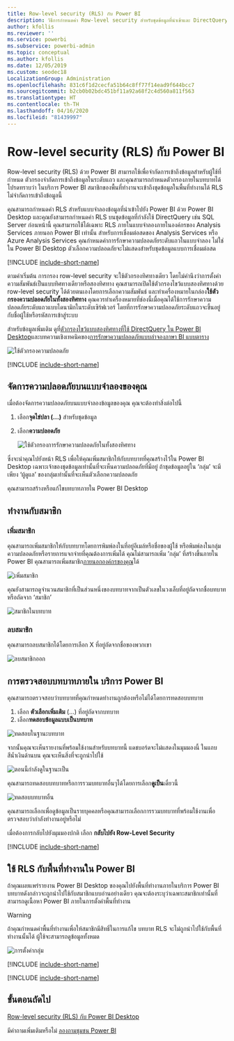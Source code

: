 ```yaml
---
title: Row-level security (RLS) กับ Power BI
description: วิธีการกำหนดค่า Row-level security สำหรับชุดข้อมูลที่นำเข้าและ DirectQuery ภายใน Power BI service
author: kfollis
ms.reviewer: ''
ms.service: powerbi
ms.subservice: powerbi-admin
ms.topic: conceptual
ms.author: kfollis
ms.date: 12/05/2019
ms.custom: seodec18
LocalizationGroup: Administration
ms.openlocfilehash: 831c6f1d2cecfa51b64c8ff77f14ead9f644bcc7
ms.sourcegitcommit: b2cb0b02bdc451bf11a92a68f2c4d560a811f563
ms.translationtype: HT
ms.contentlocale: th-TH
ms.lasthandoff: 04/16/2020
ms.locfileid: "81439997"
---
```

# <a name="row-level-security-rls-with-power-bi"></a>Row-level security (RLS) กับ Power BI

Row-level security (RLS) ด้วย Power BI สามารถใช้เพื่อจำกัดการเข้าถึงข้อมูลสำหรับผู้ใช้ที่กำหนด ตัวกรองจำกัดการเข้าถึงข้อมูลในระดับแถว และคุณสามารถกำหนดตัวกรองภายในบทบาทได้ โปรดทราบว่า ในบริการ Power BI สมาชิกของพื้นที่ทำงานจะเข้าถึงชุดข้อมูลในพื้นที่ทำงานได้ RLS ไม่จำกัดการเข้าถึงข้อมูลนี้

คุณสามารถกำหนดค่า RLS สำหรับแบบจำลองข้อมูลที่นำเข้าไปยัง Power BI ด้วย Power BI Desktop และคุณยังสามารถกำหนดค่า RLS บนชุดข้อมูลที่กำลังใช้ DirectQuery เช่น SQL Server ก่อนหน้านี้ คุณสามารถใช้ได้เฉพาะ RLS ภายในแบบจำลองภายในองค์กรของ Analysis Services ภายนอก Power BI เท่านั้น สำหรับการเชื่อมต่อสดของ Analysis Services หรือ Azure Analysis Services คุณกำหนดค่าการรักษาความปลอดภัยระดับแถวในแบบจำลอง ไม่ใช่ใน Power BI Desktop ตัวเลือกความปลอดภัยจะไม่แสดงสำหรับชุดข้อมูลแบบการเชื่อมต่อสด

[!INCLUDE [include-short-name](./includes/rls-desktop-define-roles.md)]

ตามค่าเริ่มต้น การกรอง row-level security จะใช้ตัวกรองทิศทางเดียว โดยไม่คำนึงว่าการตั้งค่าความสัมพันธ์เป็นแบบทิศทางเดียวหรือสองทิศทาง คุณสามารถเปิดใช้ตัวกรองไขว้แบบสองทิศทางด้วย row-level security ได้ด้วยตนเองโดยการเลือกความสัมพันธ์ และทำเครื่องหมายในกล่อง**ใช้ตัวกรองความปลอดภัยในทั้งสองทิศทาง** คุณควรทำเครื่องหมายที่ช่องนี้เมื่อคุณได้ใช้การรักษาความปลอดภัยระดับแถวแบบไดนามิกในระดับเซิร์ฟเวอร์ โดยที่การรักษาความปลอดภัยระดับแถวจะขึ้นอยู่กับชื่อผู้ใช้หรือรหัสการเข้าสู่ระบบ

สำหรับข้อมูลเพิ่มเติม ดูที่[ตัวกรองไขว้แบบสองทิศทางที่ใช้ DirectQuery ใน Power BI Desktop](desktop-bidirectional-filtering.md)และบทความเชิงเทคนิคของ[การรักษาความปลอดภัยแบบลำจองภาษา BI แบบตาราง](https://download.microsoft.com/download/D/2/0/D20E1C5F-72EA-4505-9F26-FEF9550EFD44/Securing%20the%20Tabular%20BI%20Semantic%20Model.docx)

![ใช้ตัวกรองความปลอดภัย](media/service-admin-rls/rls-apply-security-filter.png)


[!INCLUDE [include-short-name](./includes/rls-desktop-view-as-roles.md)]

## <a name="manage-security-on-your-model"></a>จัดการความปลอดภัยบนแบบจำลองของคุณ

เมื่อต้องจัดการความปลอดภัยบนแบบจำลองข้อมูลของคุณ คุณจะต้องทำสิ่งต่อไปนี้

1. เลือก**จุดไข่ปลา (...)** สำหรับชุดข้อมูล
2. เลือก**ความปลอดภัย**
   
   ![ใช้ตัวกรองการรักษาความปลอดภัยในทั้งสองทิศทาง](media/service-admin-rls/rls-security.png)

ซึ่งจะนำคุณไปยังหน้า RLS เพื่อให้คุณเพิ่มสมาชิกให้กับบทบาทที่คุณสร้างไว้ใน Power BI Desktop เฉพาะเจ้าของชุดข้อมูลเท่านั้นที่จะเห็นความปลอดภัยที่มีอยู่ ถ้าชุดข้อมูลอยู่ใน ‘กลุ่ม’ จะมีเพียง ‘ผู้ดูแล’ ของกลุ่มเท่านั้นที่จะเห็นตัวเลือกความปลอดภัย 

คุณสามารถสร้างหรือแก้ไขบทบาทภายใน Power BI Desktop

## <a name="working-with-members"></a>ทำงานกับสมาชิก

### <a name="add-members"></a>เพิ่มสมาชิก

คุณสามารถเพิ่มสมาชิกให้กับบทบาทโดยการพิมพ์ลงในที่อยู่อีเมล์หรือชื่อของผู้ใช้ หรือพิมพ์ลงในกลุ่มความปลอดภัยหรือรายการแจกจ่ายที่คุณต้องการเพิ่มได้ คุณไม่สามารถเพิ่ม ’กลุ่ม’ ที่สร้างขึ้นภายใน Power BI คุณสามารถเพิ่มสมาชิก[ภายนอกองค์กรของคุณ](whitepaper-azure-b2b-power-bi.md#data-security-for-external-partners)ได้

![เพิ่มสมาชิก](media/service-admin-rls/rls-add-member.png)

คุณยังสามารถดูจำนวนสมาชิกที่เป็นส่วนหนึ่งของบทบาทจากเป็นตัวเลขในวงเล็บที่อยู่ถัดจากชื่อบทบาท หรือถัดจาก ‘สมาชิก’

![สมาชิกในบทบาท](media/service-admin-rls/rls-member-count.png)

### <a name="remove-members"></a>ลบสมาชิก

คุณสามารถลบสมาชิกได้โดยการเลือก X ที่อยู่ถัดจากชื่อของพวกเขา 

![ลบสมาชิกออก](media/service-admin-rls/rls-remove-member.png)

## <a name="validating-the-role-within-the-power-bi-service"></a>การตรวจสอบบทบาทภายใน บริการ Power BI

คุณสามารถตรวจสอบว่าบทบาทที่คุณกำหนดทำงานถูกต้องหรือไม่ได้โดยการทดสอบบทบาท 

1. เลือก **ตัวเลือกเพิ่มเติม** (...) ที่อยู่ถัดจากบทบาท
2. เลือก**ทดสอบข้อมูลแบบเป็นบทบาท**

![ทดสอบในฐานะบทบาท](media/service-admin-rls/rls-test-role.png)

จากนั้นคุณจะเห็นรายงานที่พร้อมใช้งานสำหรับบทบาทนี้ แดชบอร์ดจะไม่แสดงในมุมมองนี้ ในแถบสีน้ำเงินด้านบน คุณจะเห็นสิ่งที่จะถูกนำไปใช้

![ตอนนี้กำลังดูในฐานะเป็น <role>](media/service-admin-rls/rls-test-role2.png)

คุณสามารถทดสอบบทบาทหรือการรวมบทบาทอื่นๆได้โดยการเลือก**ดูเป็น**เดี๋ยวนี้

![ทดสอบบทบาทอื่น](media/service-admin-rls/rls-test-role3.png)

คุณสามารถเลือกเพื่อดูข้อมูลเป็นรายบุคคลหรือคุณสามารถเลือกการรวมบทบาทที่พร้อมใช้งานเพื่อตรวจสอบว่ากำลังทำงานอยู่หรือไม่ 

เมื่อต้องการกลับไปยังมุมมองปกติ เลือก **กลับไปยัง Row-Level Security**

[!INCLUDE [include-short-name](./includes/rls-usernames.md)]

## <a name="using-rls-with-workspaces-in-power-bi"></a>ใช้ RLS กับพื้นที่ทำงานใน Power BI

ถ้าคุณเผยแพร่รายงาน Power BI Desktop ของคุณไปยังพื้นที่ทำงานภายในบริการ Power BI บทบาทดังกล่าวจะถูกนำไปใช้กับสมาชิกแบบอ่านอย่างเดียว คุณจะต้องระบุว่าเฉพาะสมาชิกเท่านั้นที่สามารถดูเนื้อหา Power BI ภายในการตั้งค่าพื้นที่ทำงาน

> [!WARNING]
> ถ้าคุณกำหนดค่าพื้นที่ทำงานเพื่อให้สมาชิกมีสิทธิ์ในการแก้ไข บทบาท RLS จะไม่ถูกนำไปใช้กับพื้นที่ทำงานนั้นได้ ผู้ใช้จะสามารถดูข้อมูลทั้งหมด

![การตั้งค่ากลุ่ม](media/service-admin-rls/rls-group-settings.png)

[!INCLUDE [include-short-name](./includes/rls-limitations.md)]

[!INCLUDE [include-short-name](./includes/rls-faq.md)]

## <a name="next-steps"></a>ขั้นตอนถัดไป
[Row-level security (RLS) กับ Power BI Desktop](desktop-rls.md)  

มีคำถามเพิ่มเติมหรือไม่ [ลองถามชุมชน Power BI](https://community.powerbi.com/)
